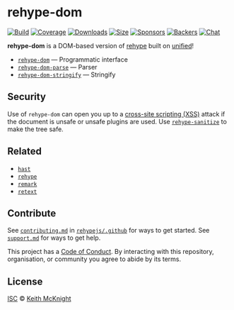 # rehype-dom

[![Build][build-badge]][build]
[![Coverage][coverage-badge]][coverage]
[![Downloads][downloads-badge]][downloads]
[![Size][size-badge]][size]
[![Sponsors][sponsors-badge]][collective]
[![Backers][backers-badge]][collective]
[![Chat][chat-badge]][chat]

**rehype-dom** is a DOM-based version of [rehype][] built on [unified][]!

*   [`rehype-dom`][api] — Programmatic interface
*   [`rehype-dom-parse`][parse] — Parser
*   [`rehype-dom-stringify`][stringify] — Stringify

## Security

Use of `rehype-dom` can open you up to a [cross-site scripting (XSS)][xss]
attack if the document is unsafe or unsafe plugins are used.
Use [`rehype-sanitize`][sanitize] to make the tree safe.

## Related

*   [`hast`](https://github.com/syntax-tree/hast)
*   [`rehype`](https://github.com/rehypejs/rehype)
*   [`remark`](https://github.com/remarkjs/remark)
*   [`retext`](https://github.com/retextjs/retext)

## Contribute

See [`contributing.md`][contributing] in [`rehypejs/.github`][health] for ways
to get started.
See [`support.md`][support] for ways to get help.

This project has a [Code of Conduct][coc].
By interacting with this repository, organisation, or community you agree to
abide by its terms.

## License

[ISC][license] © [Keith McKnight][author]

<!-- Definitions -->

[build-badge]: https://img.shields.io/travis/rehypejs/rehype-dom.svg

[build]: https://travis-ci.org/rehypejs/rehype-dom

[coverage-badge]: https://img.shields.io/codecov/c/github/rehypejs/rehype-dom.svg

[coverage]: https://codecov.io/github/rehypejs/rehype-dom

[downloads-badge]: https://img.shields.io/npm/dm/rehype-dom.svg

[downloads]: https://www.npmjs.com/package/rehype-dom

[size-badge]: https://img.shields.io/bundlephobia/minzip/rehype-dom.svg

[size]: https://bundlephobia.com/result?p=rehype-dom

[sponsors-badge]: https://opencollective.com/unified/sponsors/badge.svg

[backers-badge]: https://opencollective.com/unified/backers/badge.svg

[collective]: https://opencollective.com/unified

[chat-badge]: https://img.shields.io/badge/join%20the%20community-on%20spectrum-7b16ff.svg

[chat]: https://spectrum.chat/unified/rehype

[author]: https://keith.mcknig.ht

[license]: license

[health]: https://github.com/rehypejs/.github

[contributing]: https://github.com/rehypejs/.github/blob/HEAD/contributing.md

[support]: https://github.com/rehypejs/.github/blob/HEAD/support.md

[coc]: https://github.com/rehypejs/.github/blob/HEAD/code-of-conduct.md

[rehype]: https://github.com/rehypejs/rehype

[unified]: https://github.com/unifiedjs/unified

[api]: https://github.com/rehypejs/rehype-dom/tree/main/packages/rehype-dom

[parse]: https://github.com/rehypejs/rehype-dom/tree/main/packages/rehype-dom-parse

[stringify]: https://github.com/rehypejs/rehype-dom/tree/main/packages/rehype-dom-stringify

[xss]: https://en.wikipedia.org/wiki/Cross-site_scripting

[sanitize]: https://github.com/rehypejs/rehype-sanitize

